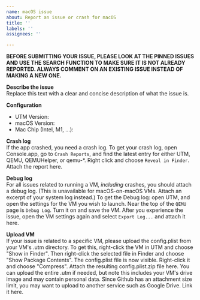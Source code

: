 ```yaml
---
name: macOS issue
about: Report an issue or crash for macOS
title: ''
labels: ''
assignees: ''

---
```


**BEFORE SUBMITTING YOUR ISSUE, PLEASE LOOK AT THE PINNED ISSUES AND USE THE SEARCH FUNCTION TO MAKE SURE IT IS NOT ALREADY REPORTED. ALWAYS COMMENT ON AN EXISTING ISSUE INSTEAD OF MAKING A NEW ONE.**

**Describe the issue**  
Replace this text with a clear and concise description of what the issue is.

**Configuration**  
* UTM Version: 
* macOS Version: 
* Mac Chip (Intel, M1, ...): 

**Crash log**  
If the app crashed, you need a crash log. To get your crash log, open Console.app, go to `Crash Reports`, and find the latest entry for either UTM, QEMU, QEMUHelper, or qemu-\*. Right click and choose `Reveal in Finder`. Attach the report here.

**Debug log**  
For all issues related to running a VM, _including_ crashes, you should attach a debug log. (This is unavailable for macOS-on-macOS VMs. Attach an excerpt of your system log instead.)
To get the Debug log: open UTM, and open the settings for the VM you wish to launch. Near the top of the `QEMU` page is `Debug Log`. Turn it on and save the VM. After you experience the issue, open the VM settings again and select `Export Log...` and attach it here.

**Upload VM**  
If your issue is related to a specific VM, please upload the config.plist from your VM's .utm directory. To get this, right-click the VM in UTM and choose "Show in Finder". Then right-click the selected file in Finder and choose "Show Package Contents". The config.plist file is now visible. Right-click it and choose "Compress". Attach the resulting config.plist.zip file here.
You can upload the entire .utm if needed, but note this includes your VM's drive image and may contain personal data. Since Github has an attachment size limit, you may want to upload to another service such as Google Drive. Link it here.
